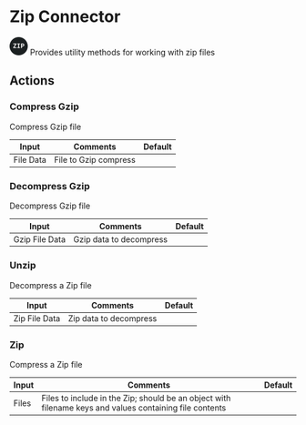 # Zip Connector

![Zip](./assets/zip.png#connector-icon)
Provides utility methods for working with zip files

## Actions

### Compress Gzip

Compress Gzip file

| Input     | Comments              | Default |
| --------- | --------------------- | ------- |
| File Data | File to Gzip compress |         |

### Decompress Gzip

Decompress Gzip file

| Input          | Comments                | Default |
| -------------- | ----------------------- | ------- |
| Gzip File Data | Gzip data to decompress |         |

### Unzip

Decompress a Zip file

| Input         | Comments               | Default |
| ------------- | ---------------------- | ------- |
| Zip File Data | Zip data to decompress |         |

### Zip

Compress a Zip file

| Input | Comments                                                                                                | Default |
| ----- | ------------------------------------------------------------------------------------------------------- | ------- |
| Files | Files to include in the Zip; should be an object with filename keys and values containing file contents |         |
